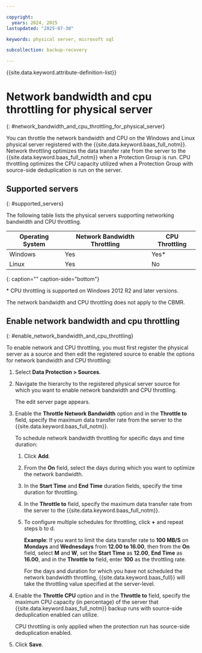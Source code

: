 ```yaml
---

copyright:
  years: 2024, 2025
lastupdated: "2025-07-30"

keywords: physical server, microsoft sql

subcollection: backup-recovery

---
```


{{site.data.keyword.attribute-definition-list}}

# Network bandwidth and cpu throttling for physical server
{: #network_bandwidth_and_cpu_throttling_for_physical_server}

You can throttle the network bandwidth and CPU on the Windows and Linux physical server registered with the {{site.data.keyword.baas_full_notm}}. Network throttling optimizes the data transfer rate from the server to the {{site.data.keyword.baas_full_notm}} when a Protection Group is run. CPU throttling optimizes the CPU capacity utilized when a Protection Group with source-side deduplication is run on the server.

## Supported servers
{: #supported_servers}

The following table lists the physical servers supporting networking bandwidth and CPU throttling.


| Operating System | Network Bandwidth Throttling | CPU Throttling |
| --- | --- | --- |
| Windows | Yes | Yes\* |
| Linux | Yes | No  |
{: caption="" caption-side="bottom"}

\* CPU throttling is supported on Windows 2012 R2 and later versions.

The network bandwidth and CPU throttling does not apply to the CBMR.

## Enable network bandwidth and cpu throttling
{: #enable_network_bandwidth_and_cpu_throttling}

To enable network and CPU throttling, you must first register the physical server as a source and then edit the registered source to enable the options for network bandwidth and CPU throttling:

1. Select **Data Protection > Sources**.
2. Navigate the hierarchy to the registered physical server source for which you want to enable network bandwidth and CPU throttling.

    The edit server page appears.

3. Enable the **Throttle Network Bandwidth** option and in the **Throttle to** field, specify the maximum data transfer rate from the server to the {{site.data.keyword.baas_full_notm}}.

    To schedule network bandwidth throttling for specific days and time duration:

    1. Click **Add**.

    2. From the **On** field, select the days during which you want to optimize the network bandwidth.

    3. In the **Start Time** and **End Time** duration fields, specify the time duration for throttling.

    4. In the **Throttle to** field, specify the maximum data transfer rate from the server to the {{site.data.keyword.baas_full_notm}}.

    5. To configure multiple schedules for throttling, click **+** and repeat steps b to d.

        **Example**: If you want to limit the data transfer rate to **100 MB/S** on **Mondays** and **Wednesdays** from **12.00 to 16.00**, then from the **On** field, select **M** and **W**, set the **Start Time** as **12.00**, **End Time** as **16.00**, and in the **Throttle to** field, enter **100** as the throttling rate.

        For the days and duration for which you have not scheduled the network bandwidth throttling, {{site.data.keyword.baas_full}} will take the throttling value specified at the server-level.

4. Enable the **Throttle CPU** option and in the **Throttle to** field, specify the maximum CPU capacity (in percentage) of the server that {{site.data.keyword.baas_full_notm}} backup runs with source-side deduplication enabled can utilize.

    CPU throttling is only applied when the protection run has source-side deduplication enabled.

5. Click **Save**.
